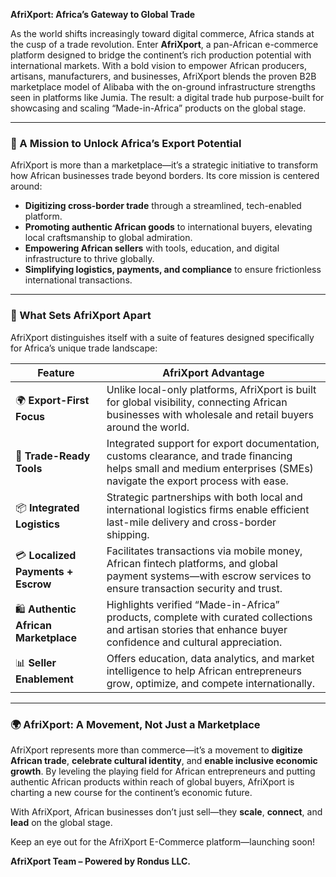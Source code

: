 **AfriXport: Africa’s Gateway to Global Trade**

As the world shifts increasingly toward digital commerce, Africa stands at the cusp of a trade revolution. Enter **AfriXport**, a pan-African e-commerce platform designed to bridge the continent’s rich production potential with international markets. With a bold vision to empower African producers, artisans, manufacturers, and businesses, AfriXport blends the proven B2B marketplace model of Alibaba with the on-ground infrastructure strengths seen in platforms like Jumia. The result: a digital trade hub purpose-built for showcasing and scaling “Made-in-Africa” products on the global stage.

---

### 🎯 A Mission to Unlock Africa’s Export Potential

AfriXport is more than a marketplace—it’s a strategic initiative to transform how African businesses trade beyond borders. Its core mission is centered around:

* **Digitizing cross-border trade** through a streamlined, tech-enabled platform.
* **Promoting authentic African goods** to international buyers, elevating local craftsmanship to global admiration.
* **Empowering African sellers** with tools, education, and digital infrastructure to thrive globally.
* **Simplifying logistics, payments, and compliance** to ensure frictionless international transactions.

---

### 🔑 What Sets AfriXport Apart

AfriXport distinguishes itself with a suite of features designed specifically for Africa’s unique trade landscape:

| **Feature**                           | **AfriXport Advantage**                                                                                                                                              |
| ------------------------------------- | -------------------------------------------------------------------------------------------------------------------------------------------------------------------- |
| 🌍 **Export-First Focus**             | Unlike local-only platforms, AfriXport is built for global visibility, connecting African businesses with wholesale and retail buyers around the world.              |
| 🧾 **Trade-Ready Tools**              | Integrated support for export documentation, customs clearance, and trade financing helps small and medium enterprises (SMEs) navigate the export process with ease. |
| 📦 **Integrated Logistics**           | Strategic partnerships with both local and international logistics firms enable efficient last-mile delivery and cross-border shipping.                              |
| 💳 **Localized Payments + Escrow**    | Facilitates transactions via mobile money, African fintech platforms, and global payment systems—with escrow services to ensure transaction security and trust.      |
| 🛍️ **Authentic African Marketplace** | Highlights verified “Made-in-Africa” products, complete with curated collections and artisan stories that enhance buyer confidence and cultural appreciation.        |
| 📊 **Seller Enablement**              | Offers education, data analytics, and market intelligence to help African entrepreneurs grow, optimize, and compete internationally.                                 |

---

### 🌍 AfriXport: A Movement, Not Just a Marketplace

AfriXport represents more than commerce—it’s a movement to **digitize African trade**, **celebrate cultural identity**, and **enable inclusive economic growth**. By leveling the playing field for African entrepreneurs and putting authentic African products within reach of global buyers, AfriXport is charting a new course for the continent’s economic future.

With AfriXport, African businesses don’t just sell—they **scale**, **connect**, and **lead** on the global stage.

Keep an eye out for the AfriXport E-Commerce platform—launching soon!

**AfriXport Team – Powered by Rondus LLC.**


